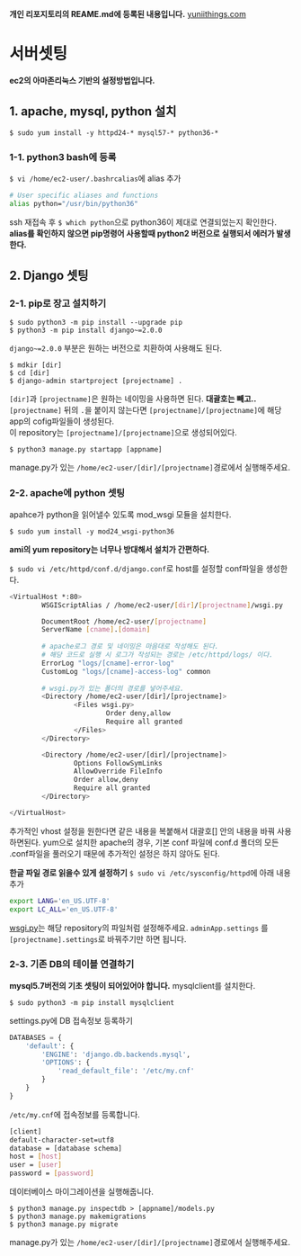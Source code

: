 **개인 리포지토리의 REAME.md에 등록된 내용입니다.**
[yuniithings.com](https://github.com/yuniithings/yuniithings.com)

# 서버셋팅
**ec2의 아마존리눅스 기반의 설정방법입니다.**

## 1. apache, mysql, python 설치
```linux
$ sudo yum install -y httpd24-* mysql57-* python36-*
```

### 1-1. python3 bash에 등록

`$ vi /home/ec2-user/.bashrcalias`에 alias 추가
```bash
# User specific aliases and functions
alias python="/usr/bin/python36"
```
ssh 재접속 후 `$ which python`으로 python36이 제대로 연결되었는지 확인한다.<br>
__alias를 확인하지 않으면 pip명령어 사용할때 python2 버전으로 실행되서 에러가 발생한다.__


## 2. Django 셋팅

### 2-1. pip로 장고 설치하기
```linux
$ sudo python3 -m pip install --upgrade pip
$ python3 -m pip install django~=2.0.0
```
`django~=2.0.0` 부분은 원하는 버전으로 치환하여 사용해도 된다.
```linux
$ mdkir [dir]
$ cd [dir]
$ django-admin startproject [projectname] .
```
`[dir]`과 `[projectname]`은 원하는 네이밍을 사용하면 된다. **대괄호는 빼고..**<br>
`[projectname]` 뒤의 `.`을 붙이지 않는다면 `[projectname]/[projectname]`에 해당 app의 cofig파일들이 생성된다.<br>
이 repository는 `[projectname]/[projectname]`으로 생성되어있다.

```linux
$ python3 manage.py startapp [appname]
```
manage.py가 있는 `/home/ec2-user/[dir]/[projectname]`경로에서 실행해주세요.

### 2-2. apache에 python 셋팅

apahce가 python을 읽어낼수 있도록 mod_wsgi 모듈을 설치한다.
```linux
$ sudo yum install -y mod24_wsgi-python36
```
**ami의 yum repository는 너무나 방대해서 설치가 간편하다.**<br>

`$ sudo vi /etc/httpd/conf.d/django.conf`로 host를 설정할 conf파일을 생성한다.

```bash
<VirtualHost *:80>
        WSGIScriptAlias / /home/ec2-user/[dir]/[projectname]/wsgi.py

        DocumentRoot /home/ec2-user/[projectname]
        ServerName [cname].[domain]
        
        # apache로그 경로 및 네이밍은 마음대로 작성해도 된다.
        # 해당 코드로 실행 시 로그가 작성되는 경로는 /etc/httpd/logs/ 이다.
        ErrorLog "logs/[cname]-error-log"
        CustomLog "logs/[cname]-access-log" common
        
        # wsgi.py가 있는 폴더의 경로를 넣어주세요.
        <Directory /home/ec2-user/[dir]/[projectname]>
                <Files wsgi.py>
                        Order deny,allow
                        Require all granted
                </Files>
        </Directory>

        <Directory /home/ec2-user/[dir]/[projectname]>
                Options FollowSymLinks
                AllowOverride FileInfo
                Order allow,deny
                Require all granted
        </Directory>

</VirtualHost>
```
추가적인 vhost 설정을 원한다면 같은 내용을 복붙해서 대괄호[] 안의 내용을 바꿔 사용하면된다.
yum으로 설치한 apache의 경우, 기본 conf 파일에 conf.d 폴더의 모든 .conf파일을 풀러오기 때문에 추가적인 설정은 하지 않아도 된다.

**한글 파일 경로 읽을수 있게 설정하기**
`$ sudo vi /etc/sysconfig/httpd`에 아래 내용 추가
```bash
export LANG='en_US.UTF-8'
export LC_ALL='en_US.UTF-8'
```

[wsgi.py](https://github.com/yuniithings/yuniithings.com/blob/master/adminApp/adminApp/wsgi.py)는 해당 repository의 파일처럼 설정해주세요. `adminApp.settings` 를 `[projectname].settings`로 바꿔주기만 하면 됩니다.


### 2-3. 기존 DB의 테이블 연결하기
**mysql5.7버전의 기초 셋팅이 되어있어야 합니다.**
mysqlclient를 설치한다.
```linux
$ sudo python3 -m pip install mysqlclient
```


settings.py에 DB 접속정보 등록하기
```python
DATABASES = {
    'default': {
        'ENGINE': 'django.db.backends.mysql',
        'OPTIONS': {
            'read_default_file': '/etc/my.cnf'
        }
    }
}
```
`/etc/my.cnf`에 접속정보를 등록합니다.
```bash
[client]
default-character-set=utf8
database = [database schema]
host = [host]
user = [user]
password = [password]
```

데이터베이스 마이그레이션을 실행해줍니다.
```linux
$ python3 manage.py inspectdb > [appname]/models.py
$ python3 manage.py makemigrations
$ python3 manage.py migrate
```
manage.py가 있는 `/home/ec2-user/[dir]/[projectname]`경로에서 실행해주세요.
